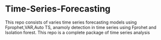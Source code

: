 # Time-Series-Forecasting

This repo consists of varies time series forecasting models using Fprophet,VAR,Auto TS, anamoly detection in time series using Fprohet and Isolation forest.
This repo is a complete package of time series analysis
